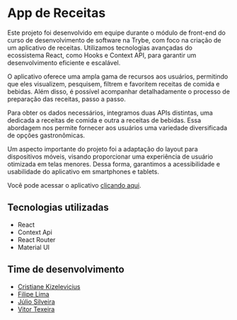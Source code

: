 # App de Receitas

Este projeto foi desenvolvido em equipe durante o módulo de front-end do curso de desenvolvimento de software na Trybe, com foco na criação de um aplicativo de receitas. Utilizamos tecnologias avançadas do ecossistema React, como Hooks e Context API, para garantir um desenvolvimento eficiente e escalável.

O aplicativo oferece uma ampla gama de recursos aos usuários, permitindo que eles visualizem, pesquisem, filtrem e favoritem receitas de comida e bebidas. Além disso, é possível acompanhar detalhadamente o processo de preparação das receitas, passo a passo.

Para obter os dados necessários, integramos duas APIs distintas, uma dedicada a receitas de comida e outra a receitas de bebidas. Essa abordagem nos permite fornecer aos usuários uma variedade diversificada de opções gastronômicas.

Um aspecto importante do projeto foi a adaptação do layout para dispositivos móveis, visando proporcionar uma experiência de usuário otimizada em telas menores. Dessa forma, garantimos a acessibilidade e usabilidade do aplicativo em smartphones e tablets.

Você pode acessar o aplicativo [clicando aqui](https://web-recipesapp.vercel.app/).

## Tecnologias utilizadas

- React
- Context Api
- React Router
- Material UI

## Time de desenvolvimento

- [Cristiane Kizelevicius](https://github.com/Cristks)
- [Filipe  Lima](https://github.com/flimamcz)
- [Júlio Silveira](https://github.com/julio-silveira)
- [Vitor Texeira](https://github.com/VitorBarrioni)
